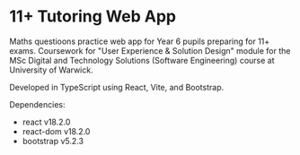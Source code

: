 # 11+ Tutoring Web App

Maths questioons practice web app for Year 6 pupils preparing for 11+ exams. 
Coursework for "User Experience & Solution Design" module for the MSc Digital and Technology Solutions (Software Engineering) course at University of Warwick.

Developed in TypeScript using React, Vite, and Bootstrap.

Dependencies:
- react v18.2.0
- react-dom v18.2.0
- bootstrap v5.2.3
